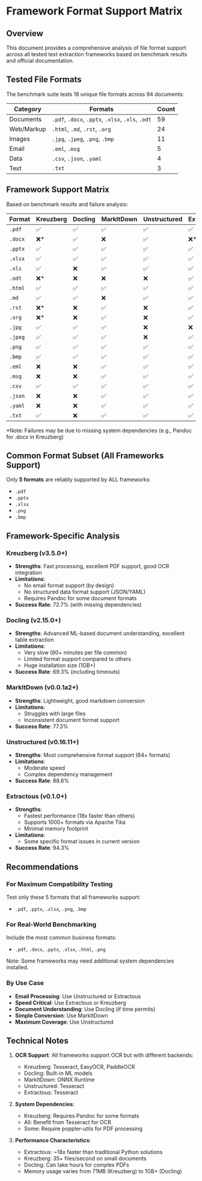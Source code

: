 # Framework Format Support Matrix

## Overview

This document provides a comprehensive analysis of file format support across all tested text extraction frameworks based on benchmark results and official documentation.

## Tested File Formats

The benchmark suite tests 18 unique file formats across 94 documents:

| Category   | Formats                                           | Count |
| ---------- | ------------------------------------------------- | ----- |
| Documents  | `.pdf`, `.docx`, `.pptx`, `.xlsx`, `.xls`, `.odt` | 59    |
| Web/Markup | `.html`, `.md`, `.rst`, `.org`                    | 24    |
| Images     | `.jpg`, `.jpeg`, `.png`, `.bmp`                   | 11    |
| Email      | `.eml`, `.msg`                                    | 5     |
| Data       | `.csv`, `.json`, `.yaml`                          | 4     |
| Text       | `.txt`                                            | 3     |

## Framework Support Matrix

Based on benchmark results and failure analysis:

| Format  | Kreuzberg | Docling | MarkItDown | Unstructured | Extractous |
| ------- | --------- | ------- | ---------- | ------------ | ---------- |
| `.pdf`  | ✅        | ✅      | ✅         | ✅           | ✅         |
| `.docx` | ❌\*      | ✅      | ❌         | ✅           | ❌\*       |
| `.pptx` | ✅        | ✅      | ✅         | ✅           | ✅         |
| `.xlsx` | ✅        | ✅      | ✅         | ✅           | ✅         |
| `.xls`  | ✅        | ❌      | ✅         | ✅           | ✅         |
| `.odt`  | ❌\*      | ❌      | ❌         | ❌           | ✅         |
| `.html` | ✅        | ✅      | ✅         | ✅           | ✅         |
| `.md`   | ✅        | ✅      | ❌         | ✅           | ✅         |
| `.rst`  | ❌\*      | ❌      | ✅         | ❌           | ✅         |
| `.org`  | ❌\*      | ❌      | ✅         | ❌           | ✅         |
| `.jpg`  | ✅        | ✅      | ✅         | ❌           | ❌         |
| `.jpeg` | ✅        | ✅      | ✅         | ❌           | ✅         |
| `.png`  | ✅        | ✅      | ✅         | ✅           | ✅         |
| `.bmp`  | ✅        | ✅      | ✅         | ✅           | ✅         |
| `.eml`  | ❌        | ❌      | ✅         | ✅           | ✅         |
| `.msg`  | ❌        | ❌      | ✅         | ✅           | ✅         |
| `.csv`  | ✅        | ✅      | ✅         | ✅           | ✅         |
| `.json` | ❌        | ❌      | ✅         | ✅           | ✅         |
| `.yaml` | ❌        | ❌      | ✅         | ✅           | ✅         |
| `.txt`  | ✅        | ❌      | ✅         | ✅           | ✅         |

\*Note: Failures may be due to missing system dependencies (e.g., Pandoc for .docx in Kreuzberg)

## Common Format Subset (All Frameworks Support)

Only **5 formats** are reliably supported by ALL frameworks:

- `.pdf`
- `.pptx`
- `.xlsx`
- `.png`
- `.bmp`

## Framework-Specific Analysis

### Kreuzberg (v3.5.0+)

- **Strengths**: Fast processing, excellent PDF support, good OCR integration
- **Limitations**:
    - No email format support (by design)
    - No structured data format support (JSON/YAML)
    - Requires Pandoc for some document formats
- **Success Rate**: 72.7% (with missing dependencies)

### Docling (v2.15.0+)

- **Strengths**: Advanced ML-based document understanding, excellent table extraction
- **Limitations**:
    - Very slow (60+ minutes per file common)
    - Limited format support compared to others
    - Huge installation size (1GB+)
- **Success Rate**: 69.3% (including timeouts)

### MarkItDown (v0.0.1a2+)

- **Strengths**: Lightweight, good markdown conversion
- **Limitations**:
    - Struggles with large files
    - Inconsistent document format support
- **Success Rate**: 77.3%

### Unstructured (v0.16.11+)

- **Strengths**: Most comprehensive format support (64+ formats)
- **Limitations**:
    - Moderate speed
    - Complex dependency management
- **Success Rate**: 88.6%

### Extractous (v0.1.0+)

- **Strengths**:
    - Fastest performance (18x faster than others)
    - Supports 1000+ formats via Apache Tika
    - Minimal memory footprint
- **Limitations**:
    - Some specific format issues in current version
- **Success Rate**: 94.3%

## Recommendations

### For Maximum Compatibility Testing

Test only these 5 formats that all frameworks support:

- `.pdf`, `.pptx`, `.xlsx`, `.png`, `.bmp`

### For Real-World Benchmarking

Include the most common business formats:

- `.pdf`, `.docx`, `.pptx`, `.xlsx`, `.html`, `.png`

Note: Some frameworks may need additional system dependencies installed.

### By Use Case

- **Email Processing**: Use Unstructured or Extractous
- **Speed Critical**: Use Extractous or Kreuzberg
- **Document Understanding**: Use Docling (if time permits)
- **Simple Conversion**: Use MarkItDown
- **Maximum Coverage**: Use Unstructured

## Technical Notes

1. **OCR Support**: All frameworks support OCR but with different backends:

    - Kreuzberg: Tesseract, EasyOCR, PaddleOCR
    - Docling: Built-in ML models
    - MarkItDown: ONNX Runtime
    - Unstructured: Tesseract
    - Extractous: Tesseract

1. **System Dependencies**:

    - Kreuzberg: Requires Pandoc for some formats
    - All: Benefit from Tesseract for OCR
    - Some: Require poppler-utils for PDF processing

1. **Performance Characteristics**:

    - Extractous: ~18x faster than traditional Python solutions
    - Kreuzberg: 35+ files/second on small documents
    - Docling: Can take hours for complex PDFs
    - Memory usage varies from 71MB (Kreuzberg) to 1GB+ (Docling)
